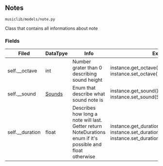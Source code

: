## Notes

`musiclib/models/note.py`

Class that contains all informations about note

### Fields

| Filed             | DataTpye                     | Info                                                                                                       | Example usage                                                                                                    |
| ----------------- | ---------------------------- | ---------------------------------------------------------------------------------------------------------- | ---------------------------------------------------------------------------------------------------------------- |
| self.\_\_octave   | int                          | Number grater than 0 describing sound height                                                               | instance.get_octave() </br> instance.set_octave(2)                                                               |
| self.\_\_sound    | [Sounds](../types/SOUNDS.md) | Enum that describe what sound note is                                                                      | instance.get_sound() </br> instance.set_sound(Sounds.C)                                                          |
| self.\_\_duration | float                        | Describes how long a note will last. Getter return NoteDurations enum if it's possible and float otherwise | instance.get_duration() </br> instance.set_duration(0.521) </br> instance.set_duration(NoteDurations.WHOLE_NOTE) |
